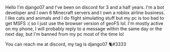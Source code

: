 Hello I'm django07 and I've been on discord for 3 and a half years.
I'm a bot developer and I own 6 Minecraft servers and I own a roblox airline business.
I like cats and animals and I do flight simulating stuff but my pc is too bad to get MSFS :( so I just use the browser version of geoFS lol.
I'm mostly active on my phone, I will probably reply to a message within the same day or the next day, but I'm banned from my pc most of the time lol

You can reach me at discord, my tag is django07  🐈#3333 

<!---
django07/django07 is a ✨ special ✨ repository because its `README.md` (this file) appears on your GitHub profile.
You can click the Preview link to take a look at your changes.
--->
